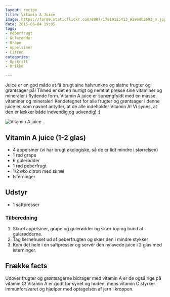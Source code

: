 ```yaml
---
layout: recipe
title: Vitamin A Juice
image: https://farm9.staticflickr.com/8807/17810125413_929edb2693_n.jpg
date: 2015-06-04 19:05
tags:
- Peberfrugt 
- Gulerødder 
- Grape 
- Appelsiner
- Citron
categories:
- Opskrift
- Drikke

---
```


Juice er en god måde at få brugt sine halvrunkne og slatne frugter og grøntsager på! Tilmed er det en hurtigt og nemt at presse sine vitaminer og mineraler i flydende form. Vitamin A juice er sprængfyldt med en masse vitaminer og mineraler! Kendetegnet for alle frugter og grøntsager i denne juice er, som navnet antyder, at de alle indeholder Vitamin A! Vi synes, at den er lækker både indvendig og udvendig! :) 

![Vitamin A juice](https://farm9.staticflickr.com/8807/17810125413_929edb2693_z.jpg) 




## Vitamin A juice (1-2 glas)
- 4 appelsiner (vi har brugt økologiske, så de er lidt mindre i størrelsen) 
- 1 rød grape
- 6 gulerødder 
- 1 rød peberfrugt
- 1/2 øko citron med skræl
- Isterninger


## Udstyr
- 1 saftpresser


### Tilberedning
1. Skræl appelsiner, grape og gulerødder og skær top og bund af gulerødderne.
2. Tag kernehuset ud af peberfrugten og skær den i mindre stykker
3. Kom det hele i en saftpresser og servér den nylavede juice i 2 glas med isterninger.






## Frække facts

Udover frugter og grøntsagerne bidrager med vitamin A er de også rige på vitamin C! Vitamin A er godt for synet og huden, mens vitamin C styrker immunforsvaret og hjælper med optagelsen af jern i kroppen.









